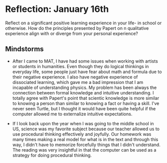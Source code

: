 # Reflection: January 16th 

Reflect on a significant positive learning experience in your life- in school or otherwise. How do the principles presented by Papert on n qualitative experience align with or diverge from your personal experience?

## Mindstorms   

- After I came to MAT, I have had some issues when working with artists or students in humanities. Even though they do logical thinkings in everyday life, some people just have fear about math and formula due to their negative experience. I also have negative experience of dissociated learning, which gave me a bad impression that I am incapable of understanding physics. My problem has been always the connection between formal knowledge and intuitive understanding. I totally agree with Papert's point that scientic knowledge is more similar to knowing a person than similar to knowing a fact or having a skill. I've never seen Turtle, but I thought it would have been quite helpful if the computer allowed me to externalize intuitive expectations.

- If I look back upon the year when I was going to the middle school in US, science was my favorite subject because our teacher allowed us to use procedural thinking effectively and joyfully. Our homework was many times making a real model for what is in the text and through this way, I didn't have to memorize forcefully things that I didn't understand. The reading was very insightful in that the computer can be used as a strategy for doing procedural thinking.    